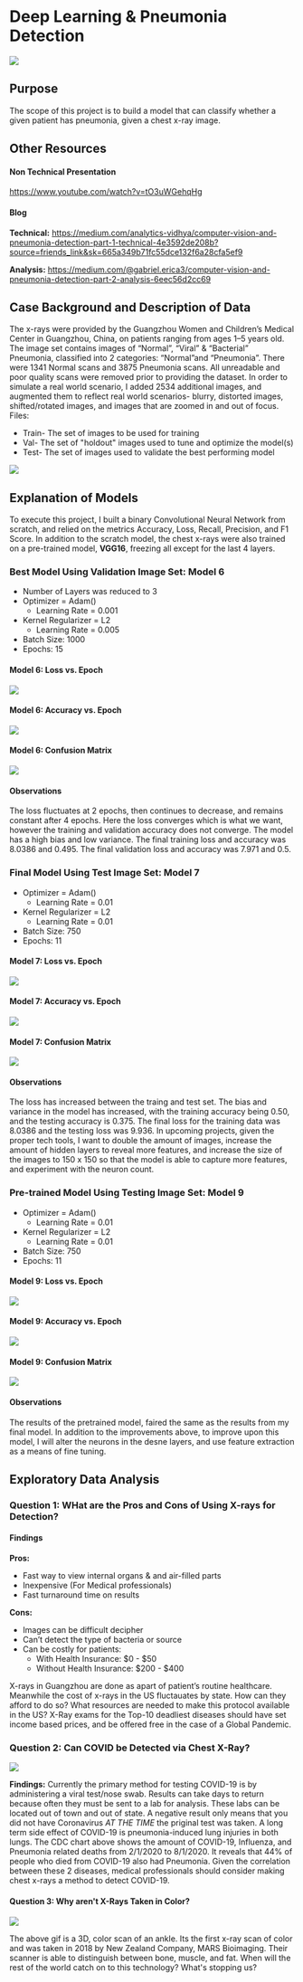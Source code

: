 # Deep Learning & Pneumonia Detection


<img src="/Users/ericagabriel/Flatiron/Projects/Xray_Classification/intropic.png">

## Purpose
The scope of this project is to build a model that can classify whether a given patient has pneumonia, given a chest x-ray image. 

## Other Resources
#### Non Technical Presentation
https://www.youtube.com/watch?v=tO3uWGehqHg

#### Blog
**Technical:** https://medium.com/analytics-vidhya/computer-vision-and-pneumonia-detection-part-1-technical-4e3592de208b?source=friends_link&sk=665a349b71fc55dce132f6a28cfa5ef9

**Analysis:** https://medium.com/@gabriel.erica3/computer-vision-and-pneumonia-detection-part-2-analysis-6eec56d2cc69

## Case Background and Description of Data
The x-rays were provided by the Guangzhou Women and Children’s Medical Center in Guangzhou, China, on patients ranging from ages 1–5 years old. The image set contains images of “Normal”, “Viral” & “Bacterial” Pneumonia, classified into 2 categories: “Normal”and “Pneumonia”. There were 1341 Normal scans and 3875 Pneumonia scans. All unreadable and poor quality scans were removed prior to providing the dataset. In order to simulate  a real world scenario, I added 2534 additional images, and augmented them to reflect real world scenarios- blurry, distorted images, shifted/rotated images, and images that are zoomed in and out of focus.
Files: 
* Train- The set of images to be used for training
* Val- The set of "holdout" images used to tune and optimize the model(s)
* Test- The set of images used to validate the best performing model

<img src="/Users/ericagabriel/Flatiron/Projects/Xray_Classification/ZoomedXray.png">

## Explanation of Models
To execute this project, I built a binary Convolutional Neural Network from scratch, and relied on the metrics Accuracy, Loss, Recall, Precision, and F1 Score. In addition to the scratch model, the chest x-rays were also trained on a pre-trained model, **VGG16**, freezing all except for the last 4 layers.

### Best Model Using Validation Image Set: Model 6
* Number of Layers was reduced to 3
* Optimizer = Adam()
    * Learning Rate = 0.001
* Kernel Regularizer = L2
    * Learning Rate = 0.005
* Batch Size: 1000
* Epochs: 15
 

#### Model 6:  Loss vs. Epoch
<img src="/Users/ericagabriel/Flatiron/Projects/Xray_Classification/LossEpoch_valset.png">

#### Model 6:  Accuracy vs. Epoch
<img src="/Users/ericagabriel/Flatiron/Projects/Xray_Classification/ValAccEpoch_valset.png">

#### Model 6: Confusion Matrix
<img src="/Users/ericagabriel/Flatiron/Projects/Xray_Classification/ConfusionMatrix_valset.png">

#### Observations
The loss fluctuates at 2 epochs, then continues to decrease, and remains constant after 4 epochs. Here the loss converges which is what we want, however the training and validation accuracy does not converge. The model has a high bias and low variance. The final training loss and accuracy was 8.0386 and 0.495. The final validation loss and accuracy was 7.971 and 0.5.

### Final Model Using Test Image Set: Model 7
* Optimizer = Adam()
    * Learning Rate = 0.01
* Kernel Regularizer = L2
    * Learning Rate = 0.01
* Batch Size: 750
* Epochs: 11
 

#### Model 7:  Loss vs. Epoch
<img src="/Users/ericagabriel/Flatiron/Projects/Xray_Classification/LossEpoch_testset.png">

#### Model 7:  Accuracy vs. Epoch
<img src="/Users/ericagabriel/Flatiron/Projects/v/LossEpoch_testset.png">

#### Model 7: Confusion Matrix
<img src="/Users/ericagabriel/Flatiron/Projects/Xray_Classification/Confmatrix_testset.png">

#### Observations
The loss has increased between the traing and test set. The bias and variance in the model has increased, with the training accuracy being 0.50, and the testing accuracy is 0.375. The final loss for the training data was 8.0386 and the testing loss was 9.936. In upcoming projects, given the proper tech tools, I want to double the amount of images, increase the amount of hidden layers to reveal more features, and increase the size of the images to 150 x 150 so that the model is able to capture more features, and experiment with the neuron count. 

### Pre-trained Model Using Testing Image Set: Model 9
* Optimizer = Adam()
    * Learning Rate = 0.01
* Kernel Regularizer = L2
    * Learning Rate = 0.01
* Batch Size: 750
* Epochs: 11
 

#### Model 9:  Loss vs. Epoch
<img src="/Users/ericagabriel/Flatiron/Projects/Xray_Classification/Pretrain_LossEpochTest.png">

#### Model 9:  Accuracy vs. Epoch
<img src="/Users/ericagabriel/Flatiron/Projects/Xray_Classification/Pretrain_AccEpochTest.png">

#### Model 9: Confusion Matrix
<img src="/Users/ericagabriel/Flatiron/Projects/Xray_Classification/Pretrain_Confmatrix.png">

#### Observations
The results of the pretrained model, faired the same as the results from my final model. In addition to the improvements above, to improve upon this model, I will alter the neurons in the desne layers, and use feature extraction as a means of fine tuning. 

## Exploratory Data Analysis

### Question 1: WHat are the Pros and Cons of Using X-rays for Detection?

#### Findings
 **Pros:**
 * Fast way to view internal organs & and air-filled parts
* Inexpensive (For Medical professionals)
* Fast turnaround time on results

**Cons:**
* Images can be difficult decipher
* Can’t detect the type of bacteria or source
* Can be costly for patients:
    * With Health Insurance: $0 - $50 
    * Without Health Insurance: $200 - $400

X-rays in Guangzhou are done as apart of patient’s routine healthcare. Meanwhile the cost of x-rays in the US fluctauates by state. How can they afford to do so? What resources are needed to make this protocol available in the US? X-Ray exams for the Top-10 deadliest diseases should have set income based prices, and be offered free in the case of a Global Pandemic.


### Question 2: Can COVID be Detected via Chest X-Ray?
<img src="/Users/ericagabriel/Flatiron/Projects/Xray_Classification/CDC.png">

**Findings:**
Currently the primary method for testing COVID-19 is by administering a viral test/nose swab. Results can take days to return because often they must be sent to a lab for analysis. These labs can be located out of town and out of state. A negative result only means that you did not have Coronavirus *AT THE TIME* the priginal test was taken. A long term side effect of COVID-19 is pneumonia-induced lung injuries in both lungs. The CDC chart above shows the amount of COVID-19, Influenza, and Pneumonia related deaths from 2/1/2020 to 8/1/2020. It reveals that 44% of people who died from COVID-19 also had Pneumonia. Given the correlation between these 2 diseases, medical professionals should consider making chest x-rays a method to detect COVID-19.
 
 #### Question 3: Why aren't X-Rays Taken in Color?

 <img src="/Users/ericagabriel/Flatiron/Projects/Xray_Classification/3D_Color_Image.gif">

 The above gif is a 3D, color scan of an ankle. Its the first x-ray scan of color and was taken in 2018 by New Zealand Company, MARS Bioimaging. Their scanner is able to distinguish between bone, muscle, and fat. When will the rest of the world catch on to this technology? What's stopping us?